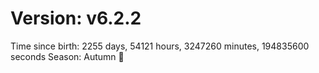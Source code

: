 # Version: v6.2.2
Time since birth: 2255 days, 54121 hours, 3247260 minutes, 194835600 seconds
Season: Autumn 🍁
